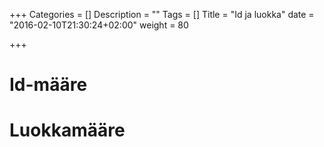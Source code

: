 +++
Categories = []
Description = ""
Tags = []
Title = "Id ja luokka"
date = "2016-02-10T21:30:24+02:00"
weight = 80

+++

Id-määre
========


Luokkamääre
===========